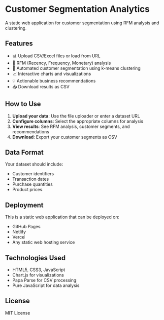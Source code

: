 # Customer Segmentation Analytics

A static web application for customer segmentation using RFM analysis and clustering.

## Features

- 📊 Upload CSV/Excel files or load from URL
- 🎯 RFM (Recency, Frequency, Monetary) analysis
- 🤖 Automated customer segmentation using k-means clustering
- 📈 Interactive charts and visualizations
- 💡 Actionable business recommendations
- 📥 Download results as CSV

## How to Use

1. **Upload your data**: Use the file uploader or enter a dataset URL
2. **Configure columns**: Select the appropriate columns for analysis
3. **View results**: See RFM analysis, customer segments, and recommendations
4. **Download**: Export your customer segments as CSV

## Data Format

Your dataset should include:
- Customer identifiers
- Transaction dates
- Purchase quantities
- Product prices

## Deployment

This is a static web application that can be deployed on:
- GitHub Pages
- Netlify
- Vercel
- Any static web hosting service

## Technologies Used

- HTML5, CSS3, JavaScript
- Chart.js for visualizations
- Papa Parse for CSV processing
- Pure JavaScript for data analysis

## License

MIT License
